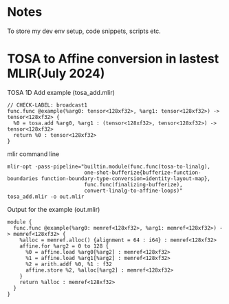 # Notes
To store my dev env setup, code snippets, scripts etc.

# TOSA to Affine conversion in lastest MLIR(July 2024)

TOSA 1D Add example (tosa_add.mlir)

```
// CHECK-LABEL: broadcast1
func.func @example(%arg0: tensor<128xf32>, %arg1: tensor<128xf32>) -> tensor<128xf32> {
  %0 = tosa.add %arg0, %arg1 : (tensor<128xf32>, tensor<128xf32>) -> tensor<128xf32>
  return %0 : tensor<128xf32>
}
``` 

mlir command line

```
mlir-opt -pass-pipeline="builtin.module(func.func(tosa-to-linalg),
                         one-shot-bufferize{bufferize-function-boundaries function-boundary-type-conversion=identity-layout-map},
                         func.func(finalizing-bufferize),
                         convert-linalg-to-affine-loops)" tosa_add.mlir -o out.mlir
```

Output for the example (out.mlir)

```
module {
  func.func @example(%arg0: memref<128xf32>, %arg1: memref<128xf32>) -> memref<128xf32> {
    %alloc = memref.alloc() {alignment = 64 : i64} : memref<128xf32>
    affine.for %arg2 = 0 to 128 {
      %0 = affine.load %arg0[%arg2] : memref<128xf32>
      %1 = affine.load %arg1[%arg2] : memref<128xf32>
      %2 = arith.addf %0, %1 : f32
      affine.store %2, %alloc[%arg2] : memref<128xf32>
    }
    return %alloc : memref<128xf32>
  }
}
```
